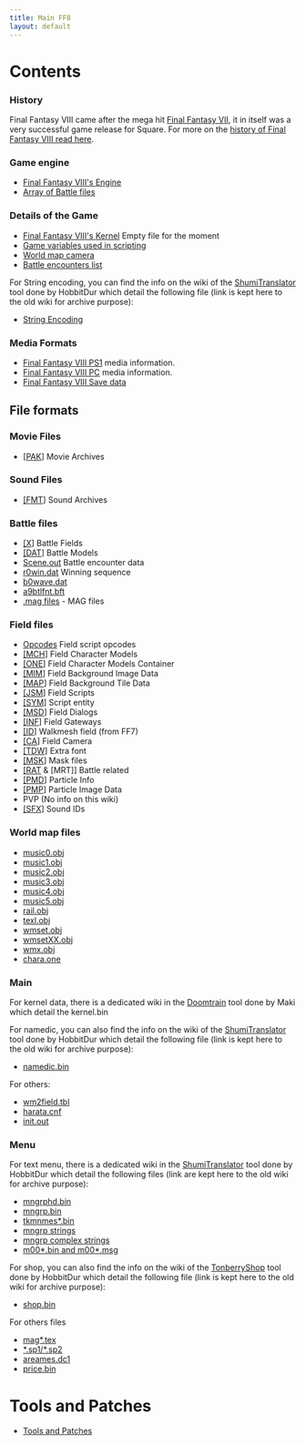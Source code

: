 ```yaml
---
title: Main FF8
layout: default
---
```


# Contents

### History

Final Fantasy VIII came after the mega hit [Final Fantasy VII](FF7 "wikilink"), it in itself was a very successful game release for Square. For more on the [history of Final Fantasy VIII read here](FF8/Miscellaneous/HistoryOf.md).   

### Game engine
-   [Final Fantasy VIII's Engine](FF8/Engine/Engine.md)
-   [Array of Battle files](FF8/Engine/BattleFiles.md)

### Details of the Game

-   [Final Fantasy VIII's Kernel](FF8/Main/Kernel.md) Empty file for the moment
-   [Game variables used in scripting](FF8/Miscellaneous/Variables.md)
-   [World map camera](FF8/WorldMap/WorldMapCamera.md)
-   [Battle encounters list](FF8/Battle/Encounter_Codes.md)

  For String encoding, you can  find the info on the wiki of the [ShumiTranslator](https://github.com/HobbitDur/ShumiTranslator/wiki/FF8_char) tool done by HobbitDur which detail the following file (link is kept here to the old wiki for archive purpose):
-   [String Encoding](FF8/Miscellaneous/String_Encoding.md)

### Media Formats

-   [Final Fantasy VIII PS1](FF8/Miscellaneous/PlaystationMedia.md) media information.
-   [Final Fantasy VIII PC](FF8/Miscellaneous/PC_Media.md) media information.
-   [Final Fantasy VIII Save data](FF8/Miscellaneous/GameSaveFormat.md)

  
## File formats

### Movie Files

-   [\[PAK](FF8/Field/FileFormat/FileFormat_PAK.md)\] Movie Archives

### Sound Files

-   [\[FMT](FF8/Field/FileFormat/FileFormat_FMT.md)\] Sound Archives

### Battle files

-   [\[X](FF8/Battle/FileFormat_X.md)\] Battle Fields
-   [\[DAT](FF8/Battle/FileFormat_DAT.md)\] Battle Models
-   [Scene.out](FF8/Battle/BattleStructure.md) Battle encounter data
-   [r0win.dat](FF8/Battle/FileFormat_r0win.md) Winning sequence
-   [b0wave.dat](FF8/Battle/FileFormat_b0wave.md)
-   [a9btlfnt.bft](FF8/Field/FileFormat/FileFormat_TDW.md)
-   [.mag files](FF8/Field/FileFormat/FileFormat_magfiles.md) - MAG files

### Field files

-   [Opcodes](FF8/Field/Script/Opcodes.md) Field script opcodes
-   [\[MCH](FF8/Field/FileFormat/FileFormat_MCH.md)\] Field Character Models
-   [\[ONE](FF8/Field/FileFormat/FileFormat_ONE.md)\] Field Character Models Container
-   [\[MIM](FF8/Field/FileFormat/FileFormat_MIM.md)\] Field Background Image Data
-   [\[MAP](FF8/Field/FileFormat/FileFormat_MAP.md)\] Field Background Tile Data
-   [\[JSM](FF8/Field/FileFormat/FileFormat_JSM.md)\] Field Scripts
-   [\[SYM](FF8/Field/FileFormat/FileFormat_SYM.md)\] Script entity
-   [\[MSD](FF8/Field/FileFormat/FileFormat_MSD.md)\] Field Dialogs
-   [\[INF](FF8/Field/FileFormat/FileFormat_INF.md)\] Field Gateways
-   [\[ID](FF7/Field/Walkmesh.md)\] Walkmesh field (from FF7)
-   [\[CA](FF8/Field/FileFormat/FileFormat_CA.md)\] Field Camera
-   [\[TDW](FF8/Field/FileFormat/FileFormat_TDW.md)\] Extra font
-   [\[MSK](FF8/Field/FileFormat/FileFormat_MSK.md)\] Mask files
-   [\[RAT](FF8/Field/FileFormat/FileFormat_RAT_MRT.md) & \[MRT\]\] Battle related
-   [\[PMD](FF8/FileFormat_PMD.md)\] Particle Info
-   [\[PMP](FF8/Field/FileFormat/FileFormat_PMP.md)\] Particle Image Data
-   PVP (No info on this wiki)
-   [\[SFX](FF8/Field/FileFormat/FileFormat_SFX.md)\] Sound IDs

### World map files

-   [music0.obj](FF8/WorldMap/WorldMap_music.md)
-   [music1.obj](FF8/WorldMap/WorldMap_music.md)
-   [music2.obj](FF8/WorldMap/WorldMap_music.md)
-   [music3.obj](FF8/WorldMap/WorldMap_music.md)
-   [music4.obj](FF8/WorldMap/WorldMap_music.md)
-   [music5.obj](FF8/WorldMap/WorldMap_music.md)
-   [rail.obj](FF8/WorldMap/WorldMap_rail.md)
-   [texl.obj](FF8/WorldMap/WorldMap_texl.md)
-   [wmset.obj](FF8/WorldMap/WorldMap_wmset.md)
-   [wmsetXX.obj](FF8/WorldMap/WorldMap_wmsetxx.md)
-   [wmx.obj](FF8/WorldMap/WorldMap_wmx.md)
-   [chara.one](FF8/WorldMap/WorldMap_charaone.md)

### Main
  For kernel data, there is a dedicated wiki in the [Doomtrain](https://github.com/DarkShinryu/doomtrain/wiki) tool done by Maki which detail the kernel.bin
  
  For namedic, you can also find the info on the wiki of the [ShumiTranslator](https://github.com/HobbitDur/ShumiTranslator/wiki/Namedic_bin) tool done by HobbitDur which detail the following file (link is kept here to the old wiki for archive purpose):
  -   [namedic.bin](FF8/Main/Main_namedic.md)

  For others:
-   [wm2field.tbl](FF8/Main/Main_wm2.md) 
-   [harata.cnf](FF8/Main/Main_harata.md)
-   [init.out](FF8/Main_init.md) 


### Menu
For text menu, there is a dedicated wiki in the [ShumiTranslator](https://github.com/HobbitDur/ShumiTranslator/wiki) tool done by HobbitDur which detail the following files (link are kept here to the old wiki for archive purpose):
-   [mngrphd.bin](FF8/Menu/Menu_mngrphd_bin.md)
-   [mngrp.bin](FF8/Menu/Menu_mngrp_bin.md)
-   [tkmnmes\*.bin](FF8/Menu/Menu_tkmnmes.md)
-   [mngrp strings](FF8/Menu/Menu_mngrp_strings_locations.md)
-   [mngrp complex strings](FF8/Menu/Menu_mngrp_complex_strings.md)
-   [m00\*.bin and m00\*.msg](FF8/Menu/Menu_m000_m004.md)

For shop, you can also find the info on the wiki of the [TonberryShop](https://github.com/HobbitDur/TonberryShop/wiki) tool done by HobbitDur which detail the following file (link is kept here to the old wiki for archive purpose):
-   [shop.bin](https://github.com/HobbitDur/TonberryShop/wiki)

For others files
-   [mag\*.tex](FF8/Menu_mag_textures.md)
-   [\*.sp1/\*.sp2](FF8/Menu/Menu_sp2.md)
-   [areames.dc1](FF8/Menu/Menu_areames_dc1.md)
-   [price.bin](FF8/Menu/Menu_price_bin.md)


# Tools and Patches

-   [Tools and Patches](FF8/Miscellaneous/Tools.md)

